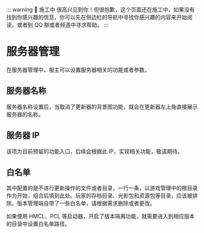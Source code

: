 ::: warning 🚧 施工中
很高兴见到你！但很抱歉，这个页面还在施工中，如果没有找到你感兴趣的信息，你可以先在侧边栏的导航中寻找你感兴趣的内容来开始阅读，或者到 QQ 群或者频道中寻求帮助。
:::

# 服务器管理

在服务器管理中，服主可以设置服务器相关的功能或者参数。

## 服务器名称

服务器名称设置后，当取消了更新器的背景图功能，就会在更新器左上角直接展示服务器的名称。

## 服务器 IP

该项为目前预留的功能入口，后续会根据此 IP，实现相关功能，敬请期待。

## 白名单

其中配置的是不进行更新操作的文件或者目录，一行一条，以游戏管理中的根目录作为开始，组合后填到此处。玩家的存档目录、光影包和资源包等目录，应该被排除。版本管理端自带了一些白名单，请根据需求删除或者更改。

如果使用 HMCL、PCL 等启动器，开启了版本隔离功能，就需要进入到相应版本的目录中设置白名单路径。
